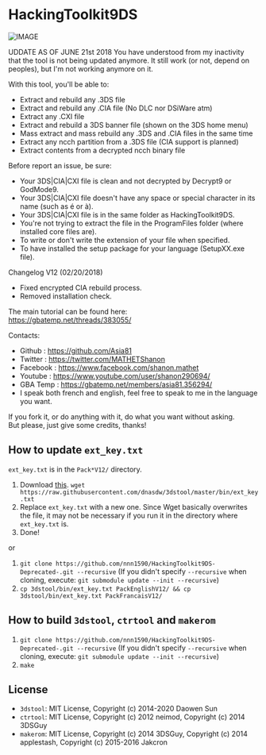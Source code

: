 # HackingToolkit9DS

![IMAGE](http://nsa39.casimages.com/img/2018/02/20/180220062531406418.png)

UDDATE AS OF JUNE 21st 2018
You have understood from my inactivity that the tool is not being updated anymore.
It still work (or not, depend on peoples), but I'm not working anymore on it.

With this tool, you'll be able to:
- Extract and rebuild any .3DS file
- Extract and rebuild any .CIA file (No DLC nor DSiWare atm)
- Extract any .CXI file
- Extract and rebuild a 3DS banner file (shown on the 3DS home menu)
- Mass extract and mass rebuild any .3DS and .CIA files in the same time
- Extract any ncch partition from a .3DS file (CIA support is planned)
- Extract contents from a decrypted ncch binary file

Before report an issue, be sure:
- Your 3DS|CIA|CXI file is clean and not decrypted by Decrypt9 or GodMode9.
- Your 3DS|CIA|CXI file doesn't have any space or special character in its name (such as é or à).
- Your 3DS|CIA|CXI file is in the same folder as HackingToolkit9DS.
- You're not trying to extract the file in the ProgramFiles folder (where installed core files are).
- To write or don't write the extension of your file when specified.
- To have installed the setup package for your language (SetupXX.exe file).

Changelog V12 (02/20/2018)
- Fixed encrypted CIA rebuild process.
- Removed installation check.

The main tutorial can be found here:<br>
https://gbatemp.net/threads/383055/

Contacts:
- Github : https://github.com/Asia81
- Twitter : https://twitter.com/MATHETShanon
- Facebook : https://www.facebook.com/shanon.mathet
- Youtube : https://www.youtube.com/user/shanon290694/
- GBA Temp : https://gbatemp.net/members/asia81.356294/
- I speak both french and english, feel free to speak to me in the language you want.

If you fork it, or do anything with it, do what you want without asking.  
But please, just give some credits, thanks!

## How to update `ext_key.txt`
`ext_key.txt` is in the `Pack*V12/` directory.

 1. Download [this](https://raw.githubusercontent.com/dnasdw/3dstool/master/bin/ext_key.txt). `wget https://raw.githubusercontent.com/dnasdw/3dstool/master/bin/ext_key.txt`
 2. Replace `ext_key.txt` with a new one. Since Wget basically overwrites the file, it may not be necessary if you run it in the directory where `ext_key.txt` is.
 3. Done!

or

 1. `git clone https://github.com/nnn1590/HackingToolkit9DS-Deprecated-.git --recursive` (If you didn't specify `--recursive` when cloning, execute: `git submodule update --init --recursive`)
 2. `cp 3dstool/bin/ext_key.txt PackEnglishV12/ && cp 3dstool/bin/ext_key.txt PackFrancaisV12/`

## How to build `3dstool`, `ctrtool` and `makerom`
 1. `git clone https://github.com/nnn1590/HackingToolkit9DS-Deprecated-.git --recursive` (If you didn't specify `--recursive` when cloning, execute: `git submodule update --init --recursive`)
 2. `make`

## License
- `3dstool`: MIT License, Copyright (c) 2014-2020 Daowen Sun
- `ctrtool`: MIT License, Copyright (c) 2012 neimod, Copyright (c) 2014 3DSGuy
- `makerom`: MIT License, Copyright (c) 2014 3DSGuy, Copyright (c) 2014 applestash, Copyright (c) 2015-2016 Jakcron
